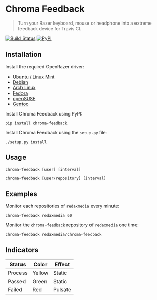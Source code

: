 Chroma Feedback
===============

> Turn your Razer keyboard, mouse or headphone into a extreme feedback device for Travis CI.

[![Build Status](https://img.shields.io/travis/redaxmedia/chroma-feedback.svg)](https://travis-ci.org/redaxmedia/chroma-feedback)
[![PyPI](https://img.shields.io/pypi/v/chroma-feedback.svg)](https://pypi.org/project/chroma-feedback)


Installation
------------

Install the required OpenRazer driver:

* [Ubuntu / Linux Mint](https://openrazer.github.io/#ubuntu)
* [Debian](https://openrazer.github.io/#debian)
* [Arch Linux](https://openrazer.github.io/#arch)
* [Fedora](https://openrazer.github.io/#fedora)
* [openSUSE](https://openrazer.github.io/#opensuse)
* [Gentoo](https://openrazer.github.io/#gentoo)

Install Chroma Feedback using PyPI:

```
pip install chroma-feedback
```

Install Chroma Feedback using the `setup.py` file:

```
./setup.py install
```


Usage
-----

```
chroma-feedback [user] [interval]
```

```
chroma-feedback [user/repository] [interval]
```


Examples
--------

Monitor each repositories of `redaxmedia` every minute:

```
chroma-feedback redaxmedia 60
```

Monitor the `chroma-feedback` repository of `redaxmedia` one time:

```
chroma-feedback redaxmedia/chroma-feedback
```


Indicators
----------

| Status  | Color  | Effect  |
|---------|--------|---------|
| Process | Yellow | Static  |
| Passed  | Green  | Static  |
| Failed  | Red    | Pulsate |
